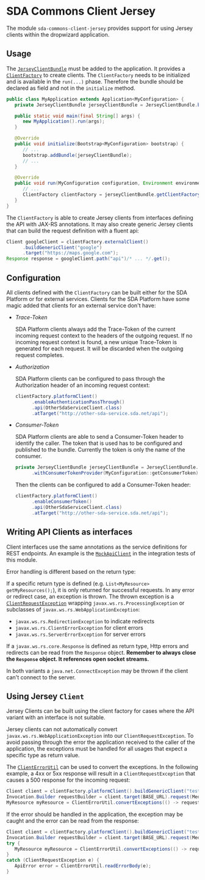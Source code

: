 # SDA Commons Client Jersey

The module `sda-commons-client-jersey` provides support for using Jersey clients within the dropwizard application.


## Usage

The [`JerseyClientBundle`](./src/main/java/org/sdase/commons/client/jersey/JerseyClientBundle.java) must be added to the 
application. It provides a [`ClientFactory`](./src/main/java/org/sdase/commons/client/jersey/ClientFactory.java) to 
create clients. The `ClientFactory` needs to be initialized and is available in the `run(...)` phase. Therefore the 
bundle should be declared as field and not in the `initialize` method.

```java
public class MyApplication extends Application<MyConfiguration> {
   private JerseyClientBundle jerseyClientBundle = JerseyClientBundle.builder().build();

   public static void main(final String[] args) {
      new MyApplication().run(args);
   }

   @Override
   public void initialize(Bootstrap<MyConfiguration> bootstrap) {
      // ...
      bootstrap.addBundle(jerseyClientBundle);
      // ...
   }

   @Override
   public void run(MyConfiguration configuration, Environment environment) {
      // ...
      ClientFactory clientFactory = jerseyClientBundle.getClientFactory();
   }
}
```

The `ClientFactory` is able to create Jersey clients from interfaces defining the API with JAX-RS annotations. It may 
also create generic Jersey clients that can build the request definition with a fluent api:

```java
Client googleClient = clientFactory.externalClient()
      .buildGenericClient("google")
      .target("https://maps.google.com");
Response response = googleClient.path("api")/* ... */.get();
```


## Configuration

All clients defined with the `ClientFactory` can be built either for the SDA Platform or for external services. Clients
for the SDA Platform have some magic added that clients for an external service don't have:

- _Trace-Token_

  SDA Platform clients always add the Trace-Token of the current incoming request context to the headers of the outgoing
  request. If no incoming request context is found, a new unique Trace-Token is generated for each request. It will be
  discarded when the outgoing request completes.
  
- _Authorization_

  SDA Platform clients can be configured to pass through the Authorization header of an incoming request context:
  
  ```java
  clientFactory.platformClient()
        .enableAuthenticationPassThrough()
        .api(OtherSdaServiceClient.class)
        .atTarget("http://other-sda-service.sda.net/api");
  ```
- _Consumer-Token_
  
  SDA Platform clients are able to send a Consumer-Token header to identify the caller. The token that is used has to be
  configured and published to the bundle. Currently the token is only the name of the consumer.
  
  ```java
  private JerseyClientBundle jerseyClientBundle = JerseyClientBundle.builder()
        .withConsumerTokenProvider(MyConfiguration::getConsumerToken).build();
  ```
  
  Then the clients can be configured to add a Consumer-Token header:
  
  ```java
  clientFactory.platformClient()
        .enableConsumerToken()
        .api(OtherSdaServiceClient.class)
        .atTarget("http://other-sda-service.sda.net/api");
  ```


## Writing API Clients as interfaces

Client interfaces use the same annotations as the service definitions for REST endpoints. An example is the 
[`MockApiClient`](./src/integTest/java/org/sdase/commons/client/jersey/test/MockApiClient.java) in the integration tests
of this module.

Error handling is different based on the return type:

If a specific return type is defined (e.g. `List<MyResource> getMyResources();`), it is only returned for successful 
requests. In any error or redirect case, an exception is thrown. The thrown exception is a 
[`ClientRequestException`](./src/main/java/org/sdase/commons/client/jersey/error/ClientRequestException.java)
wrapping `javax.ws.rs.ProcessingException` or subclasses of `javax.ws.rs.WebApplicationException`: 
- `javax.ws.rs.RedirectionException` to indicate redirects 
- `javax.ws.rs.ClientErrorException` for client errors
- `javax.ws.rs.ServerErrorException` for server errors

If a `javax.ws.rs.core.Response` is defined as return type, Http errors and redirects can be read from the `Response`
object. **Remember to always close the `Response` object. It references open socket streams.**

In both variants a `java.net.ConnectException` may be thrown if the client can't connect to the server.

## Using Jersey `Client`

Jersey Clients can be built using the client factory for cases where the API variant with an interface is not suitable.

Jersey clients can not automatically convert `javax.ws.rs.WebApplicationException` into our 
`ClientRequestException`. To avoid passing through the error the application received to the caller of the application,
the exceptions must be handled for all usages that expect a specific type as return value.

The [`ClientErrorUtil`](./src/main/java/org/sdase/commons/client/jersey/error/ClientErrorUtil.java) can be used to 
convert the exceptions. In the following example, a 4xx or 5xx response will result in a `ClientRequestException` that
causes a 500 response for the incoming request:

```java
Client client = clientFactory.platformClient().buildGenericClient("test")
Invocation.Builder requestBuilder = client.target(BASE_URL).request(MediaType.APPLICATION_JSON); 
MyResource myResource = ClientErrorUtil.convertExceptions(() -> requestBuilder.get(MyResource.class));
```

If the error should be handled in the application, the exception may be caught and the error can be read from the 
response:

```java
Client client = clientFactory.platformClient().buildGenericClient("test")
Invocation.Builder requestBuilder = client.target(BASE_URL).request(MediaType.APPLICATION_JSON); 
try {
   MyResource myResource = ClientErrorUtil.convertExceptions(() -> requestBuilder.get(MyResource.class));
}
catch (ClientRequestException e) {
   ApiError error = ClientErrorUtil.readErrorBody(e);
}
```